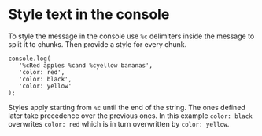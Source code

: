 # Style text in the console

To style the message in the console use `%c` delimiters inside the message to split it to chunks. Then provide a style for every chunk.

 ```
 console.log(
    '%cRed apples %cand %cyellow bananas',
    'color: red',
    'color: black',
    'color: yellow'
 );
 ```

 Styles apply starting from `%c` until the end of the string. The ones defined later take precedence over the previous ones. In this example `color: black` overwrites `color: red` which is in turn overwritten by `color: yellow`.